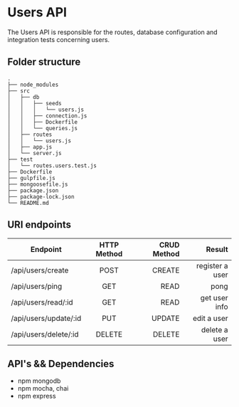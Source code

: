 # Users API

The Users API is responsible for the routes, database configuration and integration tests concerning users.

## Folder structure

```
.
├── node_modules
├── src
│   ├── db
│   │   ├── seeds
│   │   │   └── users.js
│   │   ├── connection.js
│   │   ├── Dockerfile
│   │   └── queries.js
│   ├── routes
│   │   └── users.js
│   ├── app.js
│   └── server.js
├── test
│   └── routes.users.test.js
├── Dockerfile
├── gulpfile.js
├── mongoosefile.js
├── package.json
├── package-lock.json
└── README.md
```

## URI endpoints

| Endpoint              | HTTP Method | CRUD Method |          Result |
| --------------------- | :---------: | ----------: | --------------: |
| /api/users/create     |    POST     |      CREATE | register a user |
| /api/users/ping       |    GET      |        READ |            pong |
| /api/users/read/:id   |    GET      |        READ |   get user info |
| /api/users/update/:id |    PUT      |      UPDATE |     edit a user |
| /api/users/delete/:id |    DELETE   |      DELETE |   delete a user |

## API's && Dependencies

* npm mongodb
* npm mocha, chai
* npm express